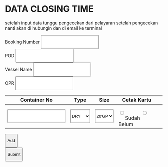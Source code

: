 
<html lang="en">
<head>
  <meta charset="UTF-8">
  <meta name="viewport" content="width=device-width, initial-scale=1.0">
  <title>DATA CLOSING TIME</title>
  <script src="https://cdn.tailwindcss.com"></script>
  <style>
    .hidden { display: none; }
    .row-enter { animation: fadeIn 0.3s ease-in; }
    @keyframes fadeIn { from { opacity: 0; transform: translateY(-10px); } to { opacity: 1; transform: translateY(0); } }
    .radio-group label { cursor: pointer; touch-action: manipulation; }
    .radio-group input:checked + span { background-color: #3b82f6; color: white; }
    input, select, button { min-height: 44px; }
    @media (max-width: 640px) {
      .container-table { display: block; overflow-x: auto; }
      .container-row { display: flex; flex-direction: column; gap: 8px; padding: 8px 0; }
      .container-cell { width: 100%; padding: 4px; }
      th, td { font-size: 12px; padding: 4px; white-space: nowrap; }
      .add-button { width: 100%; margin-top: 8px; }
      select, input[type="text"] { font-size: 14px; width: 100%; }
      .radio-group { flex-direction: column; gap: 6px; }
    }
    @media (max-width: 360px) {
      th, td { font-size: 11px; padding: 3px; }
      .container-cell { padding: 2px; }
    }
  </style>
</head>
<body class="bg-gray-100 font-sans">
  <div class="container mx-auto p-4 sm:p-6 max-w-4xl">
    <h1 class="text-2xl sm:text-3xl font-bold text-gray-800 mb-2">DATA CLOSING TIME</h1>
    <p class="text-sm text-gray-600 italic mb-6">setelah input data tunggu pengecekan dari pelayaran setelah pengecekan nanti akan di hubungin dan di email ke terminal</p>
    <form id="closing-form" onsubmit="handleSubmit(event)">
      <div class="bg-white p-4 sm:p-6 rounded-lg shadow-md mb-6">
        <div class="grid grid-cols-1 sm:grid-cols-2 gap-4">
          <div>
            <label class="block text-sm font-medium text-gray-700">Booking Number</label>
            <input type="text" name="booking_number" class="mt-1 block w-full p-3 border border-gray-300 rounded-md focus:ring-2 focus:ring-blue-500" autocomplete="off" required>
          </div>
          <div>
            <label class="block text-sm font-medium text-gray-700">POD</label>
            <input type="text" name="pod" class="mt-1 block w-full p-3 border border-gray-300 rounded-md focus:ring-2 focus:ring-blue-500" autocomplete="off" required>
          </div>
          <div>
            <label class="block text-sm font-medium text-gray-700">Vessel Name</label>
            <input type="text" name="vessel_name" class="mt-1 block w-full p-3 border border-gray-300 rounded-md focus:ring-2 focus:ring-blue-500" autocomplete="off" required>
          </div>
          <div>
            <label class="block text-sm font-medium text-gray-700">OPR</label>
            <input type="text" name="opr" class="mt-1 block w-full p-3 border border-gray-300 rounded-md focus:ring-2 focus:ring-blue-500" autocomplete="off" required>
          </div>
        </div>
      </div>
      <div class="bg-white rounded-lg shadow-md container-table">
        <table class="w-full border-collapse" id="container_table">
          <thead>
            <tr class="bg-gray-200">
              <th class="p-3 text-left text-sm font-semibold text-gray-700">Container No</th>
              <th class="p-3 text-left text-sm font-semibold text-gray-700">Type</th>
              <th class="p-3 text-left text-sm font-semibold text-gray-700">Size</th>
              <th class="p-3 text-left text-sm font-semibold text-gray-700">Cetak Kartu</th>
              <th class="p-3"></th>
            </tr>
          </thead>
          <tbody>
            <tr id="row_1" class="container-row">
              <td class="container-cell">
                <input type="text" name="container_number_1" class="w-full p-3 border border-gray-300 rounded-md focus:ring-2 focus:ring-blue-500" autocomplete="off" required>
              </td>
              <td class="container-cell">
                <select name="type_container_1" id="type_container_1" onchange="updateForm(1)" class="w-full p-3 border border-gray-300 rounded-md focus:ring-2 focus:ring-blue-500">
                  <option value="DRY">DRY</option>
                  <option value="DG">DG</option>
                  <option value="Reefer">Reefer</option>
                  <option value="MTY">MTY</option>
                </select>
              </td>
              <td class="container-cell">
                <select name="size_container_1" id="size_container_1" class="w-full p-3 border border-gray-300 rounded-md focus:ring-2 focus:ring-blue-500">
                  <option value="20'GP">20'GP</option>
                  <option value="40'HC">40'HC</option>
                  <option value="45'Ft">45'Ft</option>
                </select>
              </td>
              <td class="container-cell">
                <div class="radio-group flex flex-col gap-2">
                  <label class="flex items-center"><input type="radio" name="cetak_kartu_1" value="sudah" class="mr-2 h-5 w-5"><span class="p-2 rounded-md">Sudah</span></label>
                  <label class="flex items-center"><input type="radio" name="cetak_kartu_1" value="belum" class="mr-2 h-5 w-5"><span class="p-2 rounded-md">Belum</span></label>
                </div>
              </td>
              <td class="container-cell">
                <button type="button" onclick="removeRow(1)" class="text-red-500 hover:text-red-700 active:text-red-800 hidden">Remove</button>
              </td>
            </tr>
            <tr id="reefer_fields_1" class="hidden">
              <td colspan="5" class="p-3 bg-gray-50">
                <label class="block text-sm font-medium text-gray-700">Set Temp</label>
                <input type="text" name="set_temp_1" placeholder="e.g., -18°C" class="w-full p-3 border border-gray-300 rounded-md focus:ring-2 focus:ring-blue-500" autocomplete="off">
              </td>
            </tr>
            <tr id="dg_fields_1" class="hidden">
              <td colspan="5" class="p-3 bg-gray-50">
                <div class="flex flex-col sm:flex-row gap-4">
                  <div class="flex-1">
                    <label class="block text-sm font-medium text-gray-700">IMO</label>
                    <input type="text" name="imo_1" placeholder="e.g., 3" inputmode="numeric" class="w-full p-3 border border-gray-300 rounded-md focus:ring-2 focus:ring-blue-500" autocomplete="off">
                  </div>
                  <div class="flex-1">
                    <label class="block text-sm font-medium text-gray-700">UNNO</label>
                    <input type="text" name="unno_1" placeholder="e.g., 1234" inputmode="numeric" class="w-full p-3 border border-gray-300 rounded-md focus:ring-2 focus:ring-blue-500" autocomplete="off">
                  </div>
                </div>
              </td>
            </tr>
          </tbody>
        </table>
        <button type="button" id="add_button_1" onclick="addRow()" class="add-button bg-blue-500 text-white p-3 rounded-md hover:bg-blue-600 active:bg-blue-700 transition w-full mt-2">Add</button>
      </div>
      <button type="submit" class="mt-6 w-full bg-green-500 text-white p-3 rounded-md hover:bg-green-600 active:bg-blue-700 transition text-lg">Submit</button>
    </form>
  </div>
  <script>
    let rowCount = 1;

    function updateForm(rowIndex) {
      const type = document.getElementById(`type_container_${rowIndex}`).value;
      const sizeSelect = document.getElementById(`size_container_${rowIndex}`);
      const reeferFields = document.getElementById(`reefer_fields_${rowIndex}`);
      const dgFields = document.getElementById(`dg_fields_${rowIndex}`);

      sizeSelect.innerHTML = '';

      if (type === 'Reefer') {
        sizeSelect.innerHTML = `
          <option value="20'RF">20'RF</option>
          <option value="40'RH">40'RH</option>
        `;
        reeferFields.classList.remove('hidden');
        dgFields.classList.add('hidden');
      } else {
        sizeSelect.innerHTML = `
          <option value="20'GP">20'GP</option>
          <option value="40'HC">40'HC</option>
          <option value="45'Ft">45'Ft</option>
        `;
        if (type === 'DG') {
          dgFields.classList.remove('hidden');
          reeferFields.classList.add('hidden');
        } else {
          reeferFields.classList.add('hidden');
          dgFields.classList.add('hidden');
        }
      }
    }

    function addRow() {
      rowCount++;
      const table = document.getElementById('container_table').getElementsByTagName('tbody')[0];
      
      const newRow = document.createElement('tr');
      newRow.id = `row_${rowCount}`;
      newRow.classList.add('row-enter', 'container-row');
      newRow.innerHTML = `
        <td class="container-cell">
          <input type="text" name="container_number_${rowCount}" class="w-full p-3 border border-gray-300 rounded-md focus:ring-2 focus:ring-blue-500" autocomplete="off" required>
        </td>
        <td class="container-cell">
          <select name="type_container_${rowCount}" id="type_container_${rowCount}" onchange="updateForm(${rowCount})" class="w-full p-3 border border-gray-300 rounded-md focus:ring-2 focus:ring-blue-500">
            <option value="DRY">DRY</option>
            <option value="DG">DG</option>
            <option value="Reefer">Reefer</option>
            <option value="MTY">MTY</option>
          </select>
        </td>
        <td class="container-cell">
          <select name="size_container_${rowCount}" id="size_container_${rowCount}" class="w-full p-3 border border-gray-300 rounded-md focus:ring-2 focus:ring-blue-500">
            <option value="20'GP">20'GP</option>
            <option value="40'HC">40'HC</option>
            <option value="45'Ft">45'Ft</option>
          </select>
        </td>
        <td class="container-cell">
          <div class="radio-group flex flex-col gap-2">
            <label class="flex items-center"><input type="radio" name="cetak_kartu_${rowCount}" value="sudah" class="mr-2 h-5 w-5"><span class="p-2 rounded-md">Sudah</span></label>
            <label class="flex items-center"><input type="radio" name="cetak_kartu_${rowCount}" value="belum" class="mr-2 h-5 w-5"><span class="p-2 rounded-md">Belum</span></label>
          </div>
        </td>
        <td class="container-cell">
          <button type="button" onclick="removeRow(${rowCount})" class="text-red-500 hover:text-red-700 active:text-red-800">Remove</button>
        </td>
      `;
      table.appendChild(newRow);

      const reeferRow = document.createElement('tr');
      reeferRow.id = `reefer_fields_${rowCount}`;
      reeferRow.classList.add('hidden');
      reeferRow.innerHTML = `
        <td colspan="5" class="p-3 bg-gray-50">
          <label class="block text-sm font-medium text-gray-700">Set Temp</label>
          <input type="text" name="set_temp_${rowCount}" placeholder="e.g., -18°C" class="w-full p-3 border border-gray-300 rounded-md focus:ring-2 focus:ring-blue-500" autocomplete="off">
        </td>
      `;
      table.appendChild(reeferRow);

      const dgRow = document.createElement('tr');
      dgRow.id = `dg_fields_${rowCount}`;
      dgRow.classList.add('hidden');
      dgRow.innerHTML = `
        <td colspan="5" class="p-3 bg-gray-50">
          <div class="flex flex-col sm:flex-row gap-4">
            <div class="flex-1">
              <label class="block text-sm font-medium text-gray-700">IMO</label>
              <input type="text" name="imo_${rowCount}" placeholder="e.g., 3" inputmode="numeric" class="w-full p-3 border border-gray-300 rounded-md focus:ring-2 focus:ring-blue-500" autocomplete="off">
            </div>
            <div class="flex-1">
              <label class="block text-sm font-medium text-gray-700">UNNO</label>
              <input type="text" name="unno_${rowCount}" placeholder="e.g., 1234" inputmode="numeric" class="w-full p-3 border border-gray-300 rounded-md focus:ring-2 focus:ring-blue-500" autocomplete="off">
            </div>
          </div>
        </td>
      `;
      table.appendChild(dgRow);

      updateForm(rowCount);
      document.getElementById(`add_button_${rowCount - 1}`).classList.add('hidden');
      const newAddButton = document.createElement('button');
      newAddButton.type = 'button';
      newAddButton.id = `add_button_${rowCount}`;
      newAddButton.classList.add('add-button', 'bg-blue-500', 'text-white', 'p-3', 'rounded-md', 'hover:bg-blue-600', 'active:bg-blue-700', 'transition', 'w-full', 'mt-2');
      newAddButton.textContent = 'Add';
      newAddButton.onclick = addRow;
      table.parentNode.appendChild(newAddButton);
    }

    function removeRow(rowIndex) {
      if (rowCount === 1) return;
      document.getElementById(`row_${rowIndex}`).remove();
      document.getElementById(`reefer_fields_${rowIndex}`).remove();
      document.getElementById(`dg_fields_${rowIndex}`).remove();
      document.getElementById(`add_button_${rowIndex}`).remove();
      if (rowIndex === rowCount) {
        rowCount--;
        document.getElementById(`add_button_${rowCount - 1}`).classList.remove('hidden');
      }
    }

    async function handleSubmit(event) {
      event.preventDefault();
      const form = document.getElementById('closing-form');
      if (!form.checkValidity()) {
        form.reportValidity();
        return;
      }

      const formData = new FormData(form);
      const data = {
        booking_number: formData.get('booking_number'),
        pod: formData.get('pod'),
        vessel_name: formData.get('vessel_name'),
        opr: formData.get('opr'),
        containers: []
      };

      for (let i = 1; i <= rowCount; i++) {
        if (document.getElementById(`row_${i}`)) {
          const container = {
            container_number: formData.get(`container_number_${i}`),
            type_container: formData.get(`type_container_${i}`),
            size_container: formData.get(`size_container_${i}`),
            cetak_kartu: formData.get(`cetak_kartu_${i}`) || ''
          };
          if (container.type_container === 'Reefer') {
            container.set_temp = formData.get(`set_temp_${i}`) || '';
          }
          if (container.type_container === 'DG') {
            container.imo = formData.get(`imo_${i}`) || '';
            container.unno = formData.get(`unno_${i}`) || '';
          }
          data.containers.push(container);
        }
      }

      try {
        const response = await fetch('https://script.google.com/macros/s/AKfycbzY6UIYG9OrwF78KNT1iWkHmgepaVApP2lyoAbzk_qb6YGkLhR1NPpus3JJoyGXnnA4/exec', {
          method: 'POST',
          mode: 'no-cors',
          headers: { 'Content-Type': 'application/json' },
          body: JSON.stringify(data)
        });
        alert('Data submitted successfully to Google Sheets!');
        form.reset();
        while (rowCount > 1) {
          removeRow(rowCount);
        }
        updateForm(1);
      } catch (error) {
        alert('Failed to submit data: ' + error.message + '. Please try again.');
      }
    }

    updateForm(1);
  </script>
</body>
</html>
